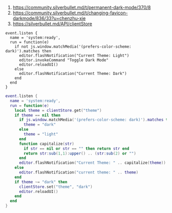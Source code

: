 
1. https://community.silverbullet.md/t/permanent-dark-mode/370/8
2. https://community.silverbullet.md/t/changing-favicon-darkmode/836/33?u=chenzhu-xie
3. https://silverbullet.md/API/clientStore

```space-lua
event.listen {
  name = 'system:ready',
  run = function(e)
    if not js.window.matchMedia('(prefers-color-scheme: dark)').matches then
      editor.flashNotification("Current Theme: Light")
      editor.invokeCommand "Toggle Dark Mode"
      editor.reloadUI()
    else
      editor.flashNotification("Current Theme: Dark")
    end
  end
}
```

```lua
event.listen {
  name = 'system:ready',
  run = function(e)
    local theme = clientStore.get("theme")
    if theme == nil then
      if js.window.matchMedia('(prefers-color-scheme: dark)').matches then
        theme = "dark"
      else
        theme = "light"
      end
      function capitalize(str)
        if str == nil or str == "" then return str end
        return str:sub(1,1):upper() .. (str:sub(2) or "")
      end
      editor.flashNotification("Current Theme: " .. capitalize(theme))
    else
      editor.flashNotification("current theme: " .. theme)
    end
    if theme ~= "dark" then
      clientStore.set("theme", "dark")
      editor.reloadUI()
    end
  end
}
```
